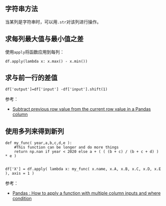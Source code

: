 ## 字符串方法

当某列是字符串时，可以用`.str`对该列进行操作。


## 求每列最大值与最小值之差

使用`apply`将函数应用到每列：

```
df.apply(lambda x: x.max() - x.min())
```

## 求与前一行的差值

```
df['output']=df['input'] -df['input'].shift(1)
```

参考：

- [Subtract previous row value from the current row value in a Pandas column](https://stackoverflow.com/questions/57801048/subtract-previous-row-value-from-the-current-row-value-in-a-pandas-column)

## 使用多列来得到新列

```
def my_func( year,a,b,c,d,e ):
    #This function can be longer and do more things
    return np.nan if year < 2020 else a + ( ( (b + c) / (b + c + d) ) * e )


df['X'] = df.apply( lambda x: my_func( x.name, x.A, x.B, x.C, x.D, x.E ), axis = 1 )
```

参考：

- [Pandas : How to apply a function with multiple column inputs and where condition](https://stackoverflow.com/questions/72144769/pandas-how-to-apply-a-function-with-multiple-column-inputs-and-where-condition)